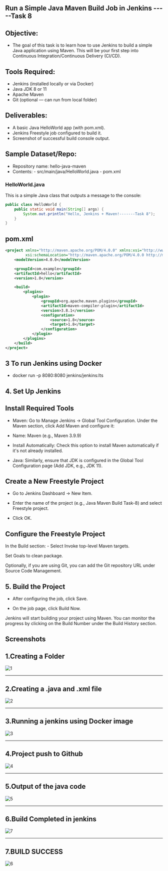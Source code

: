 ## Run a Simple Java Maven Build Job in Jenkins -----Task 8

## Objective:
- The goal of this task is to learn how to use Jenkins to build a simple Java application using Maven. This will be your first step into Continuous Integration/Continuous Delivery (CI/CD).

## Tools Required:

- Jenkins (installed locally or via Docker)
- Java JDK 8 or 11
- Apache Maven
- Git (optional — can run from local folder)

##  Deliverables:
- A basic Java HelloWorld app (with pom.xml).
- Jenkins Freestyle job configured to build it.
- Screenshot of successful build console output.

## Sample Dataset/Repo:
- Repository name: hello-java-maven
- Contents:
          - src/main/java/HelloWorld.java
          - pom.xml

### HelloWorld.java

This is a simple Java class that outputs a message to the console:

```java
public class HelloWorld {
    public static void main(String[] args) {
        System.out.println("Hello, Jenkins + Maven!-------Task 8");
    }
}
```

## pom.xml

```xml
<project xmlns="http://maven.apache.org/POM/4.0.0" xmlns:xsi="http://www.w3.org/2001/XMLSchema-instance"
         xsi:schemaLocation="http://maven.apache.org/POM/4.0.0 http://maven.apache.org/xsd/maven-4.0.0.xsd">
    <modelVersion>4.0.0</modelVersion>

    <groupId>com.example</groupId>
    <artifactId>hello</artifactId>
    <version>1.0</version>

    <build>
        <plugins>
            <plugin>
                <groupId>org.apache.maven.plugins</groupId>
                <artifactId>maven-compiler-plugin</artifactId>
                <version>3.8.1</version>
                <configuration>
                    <source>1.8</source>
                    <target>1.8</target>
                </configuration>
            </plugin>
        </plugins>
    </build>
</project>
```
## 3 To run Jenkins using Docker

- docker run -p 8080:8080 jenkins/jenkins:lts
## 4. Set Up Jenkins
## Install Required Tools
- Maven: Go to Manage Jenkins → Global Tool Configuration. Under the Maven section, click Add Maven and configure it:

- Name: Maven (e.g., Maven 3.9.9)

- Install Automatically: Check this option to install Maven automatically if it's not already installed.

- Java: Similarly, ensure that JDK is configured in the Global Tool Configuration page (Add JDK, e.g., JDK 11).

## Create a New Freestyle Project
- Go to Jenkins Dashboard → New Item.

- Enter the name of the project (e.g., Java Maven Build Task-8) and select Freestyle project.

- Click OK.

## Configure the Freestyle Project
In the Build section:
           - Select Invoke top-level Maven targets.

Set Goals to clean package.

Optionally, if you are using Git, you can add the Git repository URL under Source Code Management.

## 5. Build the Project
- After configuring the job, click Save.

- On the job page, click Build Now.

Jenkins will start building your project using Maven. You can monitor the progress by clicking on the Build Number under the Build History section.

## Screenshots
## 1.Creating a Folder
![1](https://github.com/user-attachments/assets/89968570-9d5f-4098-8e2d-428b9046d6d3)

--------------------------
## 2.Creating a .java and .xml file
![2](https://github.com/user-attachments/assets/d157a243-91ed-4cef-a2d8-cd9fff498806)

--------------------------
## 3.Running a jenkins using Docker image
![3](https://github.com/user-attachments/assets/7c35e60d-1c94-41ca-aced-9ea13e42da61)

--------------------------
## 4.Project push to Github
![4](https://github.com/user-attachments/assets/20586026-31e4-441b-bc4e-e73ae4537ad6)

--------------------------
## 5.Output of the java code
![5](https://github.com/user-attachments/assets/ddc4e30c-4c85-4974-ae99-08cbe10c2bb0)

--------------------------
## 6.Build Completed in jenkins
![7](https://github.com/user-attachments/assets/7aaa7f9a-a5c5-4f68-af56-6ff46c95713a)

--------------------------
## 7.BUILD SUCCESS
![6](https://github.com/user-attachments/assets/7dcf3a22-fbaf-4553-a69e-ce348fe81429)












